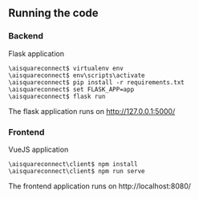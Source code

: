 ## Running the code

### Backend
Flask application
```
\aisquareconnect$ virtualenv env
\aisquareconnect$ env\scripts\activate
\aisquareconnect$ pip install -r requirements.txt
\aisquareconnect$ set FLASK_APP=app
\aisquareconnect$ flask run
```
The flask application runs on http://127.0.0.1:5000/

### Frontend
VueJS application
```
\aisquareconnect\client$ npm install
\aisquareconnect\client$ npm run serve
```
The frontend application runs on http://localhost:8080/
